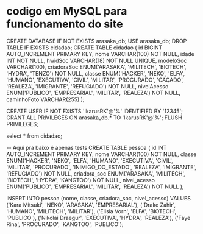 # codigo em MySQL para funcionamento do site

CREATE DATABASE IF NOT EXISTS arasaka_db;
USE arasaka_db;
DROP TABLE IF EXISTS cidadao;
CREATE TABLE cidadao (
    id BIGINT AUTO_INCREMENT PRIMARY KEY,
    nome VARCHAR(100) NOT NULL,
    idade INT NOT NULL,
    hwidSoc VARCHAR(18) NOT NULL UNIQUE,
    modeloSoc VARCHAR(100),
    criadoraSoc ENUM('ARASAKA', 'MILITECH', 'BIOTECH', 'HYDRA', 'TENZO') NOT NULL,
    classe ENUM('HACKER', 'NEKO', 'ELFA', 'HUMANO', 'EXECUTIVA', 'CIVIL', 'MILITAR', 'PROCURADO', 'CAÇADO', 'REALEZA', 'IMIGRANTE', 'REFUGIADO') NOT NULL,
    nivelAcesso ENUM('PUBLICO', 'EMPRESARIAL', 'MILITAR', 'REALEZA') NOT NULL,
    caminhoFoto VARCHAR(255)
);

CREATE USER IF NOT EXISTS 'IkarusRK'@'%' IDENTIFIED BY '12345';
GRANT ALL PRIVILEGES ON arasaka_db.* TO 'IkarusRK'@'%';
FLUSH PRIVILEGES;

select * from cidadao;


-- Aqui pra baixo é apenas tests
CREATE TABLE pessoa (
    id INT AUTO_INCREMENT PRIMARY KEY,
    nome VARCHAR(100) NOT NULL,
    classe ENUM('HACKER', 'NEKO', 'ELFA', 'HUMANO', 'EXECUTIVA', 'CIVIL', 'MILITAR', 'PROCURADO', 'INIMIGO_DO_ESTADO', 'REALEZA', 'IMIGRANTE', 'REFUGIADO') NOT NULL,
    criadora_soc ENUM('ARASAKA', 'MILITECH', 'BIOTECH', 'HYDRA', 'KANGTOO') NOT NULL,
    nivel_acesso ENUM('PUBLICO', 'EMPRESARIAL', 'MILITAR', 'REALEZA') NOT NULL
);

INSERT INTO pessoa (nome, classe, criadora_soc, nivel_acesso)
VALUES 
('Kara Mitsuki', 'NEKO', 'ARASAKA', 'EMPRESARIAL'),
('Drake Zahir', 'HUMANO', 'MILITECH', 'MILITAR'),
('Elisia Vorn', 'ELFA', 'BIOTECH', 'PUBLICO'),
('Nikolai Draegur', 'EXECUTIVA', 'HYDRA', 'REALEZA'),
('Faye Rina', 'PROCURADO', 'KANGTOO', 'PUBLICO');



